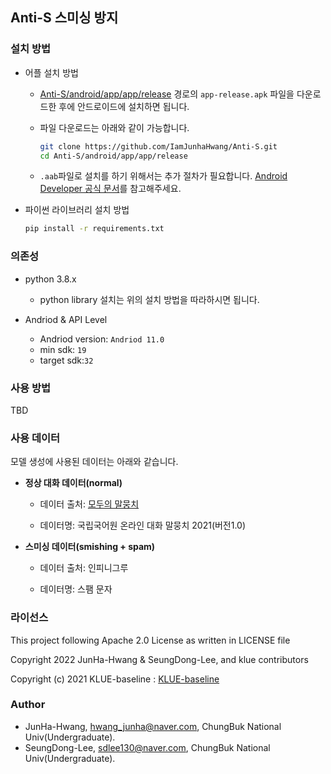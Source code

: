 ## Anti-S 스미싱 방지

### 설치 방법

- 어플 설치 방법
  - [Anti-S/android/app/app/release](https://github.com/IamJunhaHwang/Anti-S/tree/main/android/app/app/release) 경로의 `app-release.apk` 파일을 다운로드한 후에 안드로이드에 설치하면 됩니다.
  
  - 파일 다운로드는 아래와 같이 가능합니다.
    ```bash
    git clone https://github.com/IamJunhaHwang/Anti-S.git
    cd Anti-S/android/app/app/release
    ```
    
  - `.aab`파일로 설치를 하기 위해서는 추가 절차가 필요합니다. [Android Developer 공식 문서](https://developer.android.com/studio/command-line/bundletool?hl=ko)를 참고해주세요.

- 파이썬 라이브러리 설치 방법
  ```bash
  pip install -r requirements.txt
  ```

### 의존성

- python 3.8.x
  - python library 설치는 위의 설치 방법을 따라하시면 됩니다.
  
- Andriod & API Level
  - Andriod version: `Andriod 11.0`
  - min sdk: `19`
  - target sdk:`32`

### 사용 방법

TBD

### 사용 데이터

모델 생성에 사용된 데이터는 아래와 같습니다.

- **정상 대화 데이터(normal)**

  - 데이터 출처: [모두의 말뭉치](https://corpus.korean.go.kr/main.do)
  
  - 데이터명: 국립국어원 온라인 대화 말뭉치 2021(버전1.0)
  
- **스미싱 데이터(smishing + spam)**

  - 데이터 출처: 인피니그루

  - 데이터명: 스팸 문자
  
### 라이선스 

This project following Apache 2.0 License as written in LICENSE file

Copyright 2022 JunHa-Hwang & SeungDong-Lee, and klue contributors

Copyright (c) 2021 KLUE-baseline : [KLUE-baseline](https://github.com/KLUE-benchmark/KLUE-baseline)

### Author

- JunHa-Hwang, hwang_junha@naver.com, ChungBuk National Univ(Undergraduate).
- SeungDong-Lee, sdlee130@naver.com, ChungBuk National Univ(Undergraduate).
